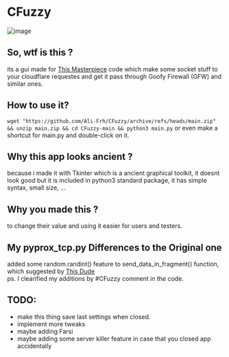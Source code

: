 # CFuzzy
![image](https://user-images.githubusercontent.com/16538325/234744580-cfa8b30b-6b72-46e0-b696-99d7791a1627.png)
## So, wtf is this ?
its a gui made for [This Masterpiece](https://github.com/GFW-knocker/gfw_resist_tls_proxy) code which make some socket stuff to your cloudflare requestes and get it pass through Goofy Firewall (GFW) and similar ones.

## How to use it?
```wget "https://github.com/Ali-Frh/CFuzzy/archive/refs/heads/main.zip" && unzip main.zip && cd CFuzzy-main && python3 main.py``` 
or even make a shortcut for main.py and double-click on it.

## Why this app looks ancient ?
because i made it with Tkinter which is a ancient graphical toolkit, it doesnt look good but it is included in python3 standard package, it has simple syntax, small size, ...

## Why you made this ?
to change their value and using it easier for users and testers.

## My pyprox_tcp.py Differences to the Original one
added some random.randint() feature to send_data_in_fragment() function, which suggested by [This Dude](https://twitter.com/joje_twit/status/1651341798046826496)  
ps. I clearified my additions by #CFuzzy comment in the code.

## TODO:
- make this thing save last settings when closed.
- implement more tweaks
- maybe adding Farsi
- maybe adding some server killer feature in case that you closed app accidentally

